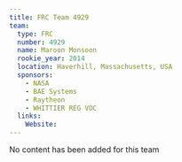 ```yaml
---
title: FRC Team 4929
team:
  type: FRC
  number: 4929
  name: Maroon Monsoon
  rookie_year: 2014
  location: Haverhill, Massachusetts, USA
  sponsors:
    - NASA
    - BAE Systems
    - Raytheon
    - WHITTIER REG VOC
  links:
    Website: 
---
```

No content has been added for this team